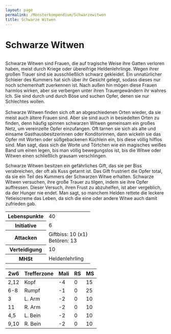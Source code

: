 ```yaml
---
layout: page
permalink: /Monsterkompendium/Schwarzewitwen
title: Schwarze Witwen
---
```


# Schwarze Witwen

<img alt="" src="{{ site.baseurl }}/assets/pics/weltenbuch/gallery/monster/tn2/schwarzewitwe.jpg"/>

<p>Schwarze Witwen sind Frauen, die auf tragische Weise ihre Gatten verloren haben, meist durch Kriege oder übereifrige Heldenlehrlinge. Wegen ihrer großen Trauer sind sie ausschließlich schwarz gekleidet. Ein unnatürlicher Schleier des Kummers hat sich über ihr Gesicht gelegt, sodass dieses nur noch schemenhaft zuerkennen ist. Nach außen hin mögen diese Frauen harmlos wirken, aber sie verbergen unter ihren Trauergewändern ihr wahres Ich. Sie sind durch und durch Böse und suchen Opfer, denen sie nur Schlechtes wollen.<br/>
<br/>
Schwarze Witwen finden sich oft an abgeschiedenen Orten wieder, da sie meist auch ältere Frauen sind. Aber sie sind auch in besiedelten Orten zu finden, denn häufig spinnen schwarzen Witwen gemeinsam ein großes Netz, um vereinzelte Opfer einzufangen. Oft tarnen sie sich als alte und einsame Gasthausbesitzerinnen oder Konditorinnen, dann wickeln sie das Opfer mit Worten oder süßgebackenen Küchlein ein, bis diese völlig hilflos sind. Man sagt, dass sich die Worte und Törtchen wie ein magisches weißes Band um einen legen, bis man völlig bewegungslos ist, bis die Witwe oder Witwen einen schließlich grausam verschlingen.</p>
Schwarze Witwen besitzen ein gefährliches Gift, das sie per Biss verabreichen, der oft als Kuss getarnt ist. Das Gift frustriert die Opfer total, da sie ein Teil des Kummers der Schwarzen Witwe erhalten. Schwarze Witwen versuchen, ihre große Trauer zu tilgen, indem sie ihre Opfer auffressen. Dieser Versuch, ihren Frust zu abzuhelfen, ist aber vergeblich, da der Hunger nie endet. Man sagt, so manchem Helden rettete die leckere Yetieiscreme das Leben, da sich die eine oder andere Witwe auch damit zufrieden gab.

<table  >
<tbody>
<tr><th>Lebenspunkte</th><td>40</td></tr>
<tr><th>Initiative</th><td>6</td></tr>
<tr><th>Attacken</th><td>Giftbiss: 10 (x1)<br/>
Betören: 13</td></tr>
<tr><th>Verteidigung</th><td>10</td></tr>
<tr><th>MHSt</th><td>Heldenlehrling</td></tr>
</tbody>
</table>
<table  >
<thead>
<tr><th>2w6</th><th>Trefferzone</th><th>Mali</th><th>RS</th><th>MS</th></tr>
</thead>
<tbody>
<tr><td>2,12</td><td>Kopf</td><td>-4</td><td>0</td><td>15</td></tr>
<tr><td>6-8</td><td>Rumpf</td><td>-1</td><td>0</td><td>25</td></tr>
<tr><td>3</td><td>L. Arm</td><td>-2</td><td>0</td><td>10</td></tr>
<tr><td>11</td><td>R. Arm</td><td>-2</td><td>0</td><td>10</td></tr>
<tr><td>4,5</td><td>L. Bein</td><td>-2</td><td>0</td><td>10</td></tr>
<tr><td>9,10</td><td>R. Bein</td><td>-2</td><td>0</td><td>10</td></tr>
</tbody>
</table>
